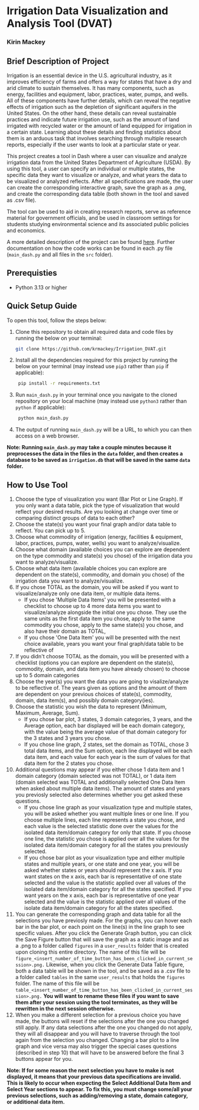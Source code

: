 # Irrigation Data Visualization and Analysis Tool (DVAT)
### Kirin Mackey

## Brief Description of Project
Irrigation is an essential device in the U.S. agricultural industry, as it improves efficiency of farms and offers a way for states that have a dry and arid climate to sustain themselves. It has many components, such as energy, facilities and equipment, labor, practices, water, pumps, and wells. All of these components have further details, which can reveal the negative effects of irrigation such as the depletion of significant aquifers in the United States. On the other hand, these details can reveal sustainable practices and indicate future irrigation use, such as the amount of land irrigated with recycled water or the amount of land equipped for irrigation in a certain state. Learning about these details and finding statistics about them is an arduous task that involves searching through multiple research reports, especially if the user wants to look at a particular state or year.

This project creates a tool in Dash where a user can visualize and analyze irrigation data from the United States Department of Agriculture (USDA). By using this tool, a user can specify an individual or multiple states, the specific data they want to visualize or analyze, and what years the data to be visualized or analyzed reflects. After all specifications are made, the user can create the corresponding interactive graph, save the graph as a .png, and create the corresponding data table (both shown in the tool and saved as .csv file).

The tool can be used to aid in creating research reports, serve as reference material for government officials, and be used in classroom settings for students studying environmental science and its associated public policies and economics.

A more detailed description of the project can be found [here](writeup/Revised_Project_Proposal.pdf). Further documentation on how the code works can be found in each .py file (`main_dash.py` and all files in the `src` folder).
## Prerequisties
- Python 3.13 or higher

## Quick Setup Guide
To open this tool, follow the steps below:

1. Clone this repository to obtain all required data and code files by running the below on your terminal:
    ```bash
    git clone https://github.com/krmackey/Irrigation_DVAT.git
    ```
2. Install all the dependencies required for this project by running the below on your terminal (may instead use `pip3` rather than `pip` if applicable):
   ```bash
    pip install -r requirements.txt
    ```
3. Run `main_dash.py` in your terminal once you navigate to the cloned repository on your local machine (may instead use `python3` rather than `python` if applicable):
   ```bash
    python main_dash.py
   ```

4. The output of running `main_dash.py` will be a URL, to which you can then access on a web browser.



**Note: Running `main_dash.py` may take a couple minutes because it preprocesses the data in the files in the `data` folder, and then creates a database to be saved as `irrigation.db` that will be saved in the same `data` folder.**

## How to Use Tool
1. Choose the type of visualization you want (Bar Plot or Line Graph). If you only want a data table, pick the type of visualization that would reflect your desired results. Are you looking at change over time or comparing distinct groups of data to each other?
2. Choose the state(s) you want your final graph and/or data table to reflect. You can pick up to 5.
3. Choose what commodity of irrigation (energy, facilities & equipment, labor, practices, pumps, water, wells) you want to analyze/visualize.
4. Choose what domain (available choices you can explore are dependent on the type commodity and state(s) you chose) of the irrigation data you want to analyze/visualize.
5. Choose what data item (available choices you can explore are dependent on the state(s), commodity, and domain you chose) of the irrigation data you want to analyze/visualize.
6. If you chose TOTAL as the domain, you will be asked if you want to visualize/analyze only one data item, or multiple data items.
   * If you chose 'Multiple Data Items' you will be presented with a checklist to choose up to 4 more data items you want to visualize/analyze alongside the initial one you chose. They use the same units as the first data item you chose, apply to the same commodity you chose, apply to the same state(s) you chose, and also have their domain as TOTAL,
   * If you chose 'One Data Item' you will be presented with the next choice available, years you want your final graph/data table to be reflective of
7. If you didn't choose TOTAL as the domain, you will be presented with a checklist (options you can explore are dependent on the state(s), commodity, domain, and data item you have already chosen) to choose up to 5 domain categories
8. Choose the year(s) you want the data you are going to visalize/analyze to be reflective of. The years given as options and the amount of them are dependent on your previous choices of state(s), commodity, domain, data item(s), and possibly domain category(ies).
9. Choose the statistic you wish the data to represent (Minimum, Maximum, Average, Sum).
    * If you chose bar plot, 3 states, 3 domain categories, 3 years, and the Average option, each bar displayed will be each domain category, with the value being the average value of that domain category for the 3 states and 3 years you chose.
    * If you chose line graph, 2 states, set the domain as TOTAL, chose 3 total data items, and the Sum option, each line displayed will be each data item, and each value for each year is the sum of values for that data item for the 2 states you chose.
10. Additional questions may appear if you either chose 1 data item and 1 domain category (domain selected was not TOTAL), or 1 data item (domain selected was TOTAL and additionally selected One Data Item when asked about multiple data items). The amount of states and years you previosly selected also determines whether you get asked these questions.
    * If you chose line graph as your visualization type and multiple states, you will be asked whether you want multiple lines or one line. If you choose multiple lines, each line represents a state you chose, and each value is the selected statistic done over the values for the isolated data item/domain category for only that state. If you choose one line, the statistic you chose is applied over all the values for the isolated data item/domain category for all the states you previously selected.
    * If you chose bar plot as your visualization type and either multiple states and multiple years, or one state and one year, you will be asked whether states or years should represent the x axis. If you want states on the x axis, each bar is representative of one state selected and the value is the statistic applied over all values of the isolated data item/domain category for all the states specified. If you want years on the x axis, each bar is representative of one year selected and the value is the statistic applied over all values of the isolate data item/domain category for all the states specified.
11. You can generate the corresponding graph and data table for all the selections you have previosly made. For the graphs, you can hover each bar in the bar plot, or each point on the line(s) in the line graph to see specific values. After you click the Generate Graph button, you can click the Save Figure button that will save the graph as a static image and as a .png to a folder called `figures` in a `user_results` folder that is created upon cloning this entire directory. The name of this file will be `figure_<insert_number_of_time_button_has_been_clicked_in_current_session>.png.` Likewise, when you click the Generate Data Table figure, both a data table will be shown in the tool, and be saved as a .csv file to a folder called `tables` in the same `user_results` that holds the `figures` folder. The name of this file will be `table_<insert_number_of_time_button_has_been_clicked_in_current_session>.png.` **You will want to rename these files if you want to save them after your session using the tool terminates, as they will be rewritten in the next session otherwise.**
12. When you make a different selection for a previous choice you have made, the buttons will reset if the selections after the one you changed still apply. If any data selections after the one you changed do not apply, they will all disappear and you will have to traverse through the tool again from the selection you changed. Changing a bar plot to a line graph and vice versa may also trigger the special cases questions (described in step 10) that will have to be answered before the final 3 buttons appear for you.

**Note: If for some reason the next selection you have to make is not displayed, it means that your previous data specifications are invalid. This is likely to occur when expecting the Select Additional Data Item and Select Year sections to appear. To fix this, you must change some/all your previous selections, such as adding/removing a state, domain category, or additional data item.**



